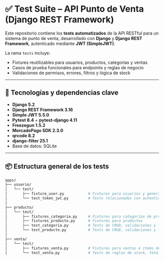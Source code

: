 # ✅ Test Suite – API Punto de Venta (Django REST Framework)

Este repositorio contiene los **tests automatizados** de la API RESTful para un sistema de punto de venta, desarrollado con **Django** y **Django REST Framework**, autenticado mediante **JWT (SimpleJWT)**.

La rama `tests` incluye:
- Fixtures reutilizables para usuarios, productos, categorías y ventas
- Casos de prueba funcionales para endpoints y reglas de negocio
- Validaciones de permisos, errores, filtros y lógica de stock

---

## 🧪 Tecnologías y dependencias clave

- **Django 5.2**
- **Django REST Framework 3.16**
- **Simple JWT 5.5.0**
- **Pytest 8.4** + **pytest-django 4.11**
- **Freezegun 1.5.2**
- **MercadoPago SDK 2.3.0**
- **qrcode 8.2**
- **django-filter 25.1**
- Base de datos: SQLite

---

## 📦 Estructura general de los tests

```bash
apps/
├── usuario/
│   └── test/
│       ├── fixture_user.py           # Fixtures para usuarios y generación de tokens JWT
│       └── test_token_jwt.py         # Tests relacionados con autenticación JWT
│
├── producto/
│   └── test/
│       ├── fixtures_categoria.py     # Fixtures para categorías de productos
│       ├── fixtures_producto.py      # Fixtures para productos
│       ├── test_categoria.py         # Tests de CRUD, validaciones y filtros para categorías
│       └── test_producto.py          # Tests de CRUD, validaciones y filtros para productos
│
├── venta/
│   └── test/
│       ├── fixtures_venta.py         # Fixtures para ventas e ítems de venta
│       └── test_venta.py             # Tests de reglas de stock, totales y filtros en ventas

